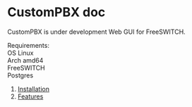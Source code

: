 # CustomPBX doc
CustomPBX is under development Web GUI for FreeSWITCH.

Requirements:  
OS Linux  
Arch amd64  
FreeSWITCH  
Postgres  

1. [Installation](install.md)
2. [Features](features.md)